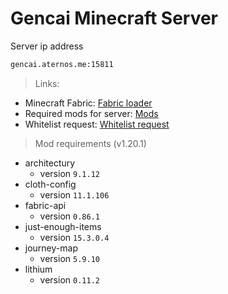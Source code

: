 # Gencai Minecraft Server
Server ip address
```sh
gencai.aternos.me:15811
```

>Links:
* Minecraft Fabric: [Fabric loader](https://fabricmc.net)
* Required mods for server: [Mods](mods)
* Whitelist request: [Whitelist request](https://github.com/jvblx/mc-server/issues/new/choose)

>Mod requirements (v1.20.1)

* architectury
    * version `9.1.12`
* cloth-config
    * version `11.1.106`
* fabric-api
    * version `0.86.1`
* just-enough-items
    * version `15.3.0.4`
* journey-map
    * version `5.9.10`
* lithium
    * version `0.11.2`
